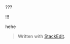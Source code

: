 ???

!!!

hehe

> Written with [StackEdit](https://stackedit.io/).
<!--stackedit_data:
eyJoaXN0b3J5IjpbNDIwMzQ1Nzg2XX0=
-->